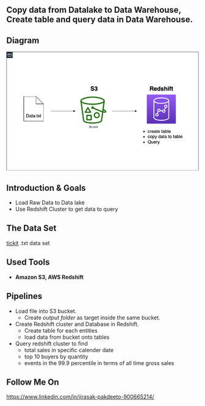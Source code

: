 ## Copy data from Datalake to Data Warehouse, Create table and query data in Data Warehouse.




## Diagram
<img src="https://github.com/Jira-saki/S3-Redshift/blob/main/s3-redshift.drawio.png">

## Introduction & Goals

- Load Raw Data  to Data lake
- Use Redshift Cluster to get data to query


## The Data Set
[tickit](https://github.com/Jira-saki/S3-Redshift/tree/main/data/tickit) .txt data set


## Used Tools
- **Amazon S3, AWS Redshift**
  
  
## Pipelines
- Load file into S3 bucket.
    - Create *output folder* as target inside the same bucket.
- Create Redshift cluster and Database in Redshift.
    - Create table for each entities  
    - load data from bucket onto tables
- Query redshift cluster to find 
    - total sales in specific calender date
    - top 10 buyers by quantity
    - events in the 99.9 percentile in terms of all time gross sales




## Follow Me On
https://www.linkedin.com/in/jirasak-pakdeeto-900665214/
